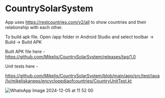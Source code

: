 # CountrySolarSystem
App uses https://restcountries.com/v2/all to show countries and their relationship with each other.

To build apk file. Open /app folder in Android Studio and select toolbar -> Build -> Build APK

Built APK file here - 
https://github.com/Mikelis/CountrySolarSystem/releases/tag/1.0

Unit tests here - 

https://github.com/Mikelis/CountrySolarSystem/blob/main/app/src/test/java/lv/mikeliskaneps/encyclopediaofcountries/CountryUnitTest.kt

![WhatsApp Image 2024-12-05 at 11 52 00](https://github.com/user-attachments/assets/f81d9fb5-7772-4085-9e9b-f5e7bf59bb88)

